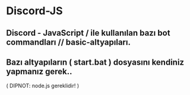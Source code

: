 # Discord-JS
Discord - JavaScript / ile kullanılan bazı bot commandları // basic-altyapıları.
--------------------------------------------------------------------------------
Bazı altyapıların ( start.bat ) dosyasını kendiniz yapmanız gerek..
----------------------------------
( DIPNOT: node.js gereklidir! )
